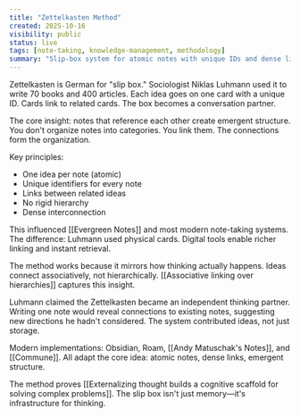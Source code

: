 ```yaml
---
title: "Zettelkasten Method"
created: 2025-10-16
visibility: public
status: live
tags: [note-taking, knowledge-management, methodology]
summary: "Slip-box system for atomic notes with unique IDs and dense linking. Developed by Niklas Luhmann. Foundation for modern networked note-taking."
---
```


Zettelkasten is German for "slip box." Sociologist Niklas Luhmann used it to write 70 books and 400 articles. Each idea goes on one card with a unique ID. Cards link to related cards. The box becomes a conversation partner.

The core insight: notes that reference each other create emergent structure. You don't organize notes into categories. You link them. The connections form the organization.

Key principles:
- One idea per note (atomic)
- Unique identifiers for every note
- Links between related ideas
- No rigid hierarchy
- Dense interconnection

This influenced [[Evergreen Notes]] and most modern note-taking systems. The difference: Luhmann used physical cards. Digital tools enable richer linking and instant retrieval.

The method works because it mirrors how thinking actually happens. Ideas connect associatively, not hierarchically. [[Associative linking over hierarchies]] captures this insight.

Luhmann claimed the Zettelkasten became an independent thinking partner. Writing one note would reveal connections to existing notes, suggesting new directions he hadn't considered. The system contributed ideas, not just storage.

Modern implementations: Obsidian, Roam, [[Andy Matuschak's Notes]], and [[Commune]]. All adapt the core idea: atomic notes, dense links, emergent structure.

The method proves [[Externalizing thought builds a cognitive scaffold for solving complex problems]]. The slip box isn't just memory—it's infrastructure for thinking.
